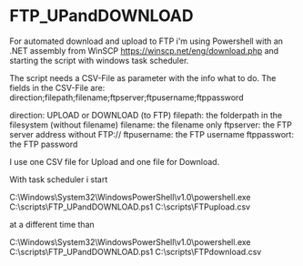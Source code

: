 # FTP_UPandDOWNLOAD

For automated download and upload to FTP i'm using Powershell with an .NET assembly from WinSCP https://winscp.net/eng/download.php and starting the script with windows task scheduler.

The script needs a CSV-File as parameter with the info what to do. The fields in the CSV-File are: direction;filepath;filename;ftpserver;ftpusername;ftppassword

direction: UPLOAD or DOWNLOAD (to FTP)
filepath: the folderpath in the filesystem (without filename)
filename: the filename only
ftpserver: the FTP server address without FTP://
ftpusername: the FTP username
ftppasswort: the FTP password

I use one CSV file for Upload and one file for Download.

With task scheduler i start

C:\Windows\System32\WindowsPowerShell\v1.0\powershell.exe C:\scripts\FTP_UPandDOWNLOAD.ps1 C:\scripts\FTPupload.csv

at a different time than

C:\Windows\System32\WindowsPowerShell\v1.0\powershell.exe C:\scripts\FTP_UPandDOWNLOAD.ps1 C:\scripts\FTPdownload.csv
